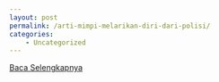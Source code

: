 ```yaml
---
layout: post
permalink: /arti-mimpi-melarikan-diri-dari-polisi/
categories:
    - Uncategorized
---
```


[Baca Selengkapnya](/09)